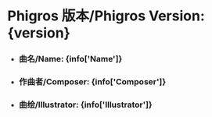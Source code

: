 # Phigros 版本/Phigros Version:  {version}
						
- ### __曲名/Name:  {info['Name']}__

- ### __作曲者/Composer:  {info['Composer']}__

- ### __曲绘/Illustrator:  {info['Illustrator']}__